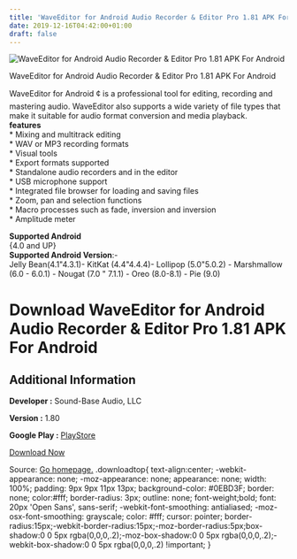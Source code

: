 ```yaml
---
title: 'WaveEditor for Android Audio Recorder & Editor Pro 1.81 APK For Android'
date: 2019-12-16T04:42:00+01:00
draft: false
---
```


![WaveEditor for Android Audio Recorder & Editor Pro 1.81 APK For Android](https://i0.wp.com/apkhome.net/wp-content/uploads/2019/11/WaveEditor-for-Android-Audio-Recorder-Editor-Pro-1.81.png "WaveEditor for Android Audio Recorder & Editor Pro 1.81 APK For Android")

  

WaveEditor for Android Audio Recorder & Editor Pro 1.81 APK For Android

WaveEditor for Android ¢ is a professional tool for editing, recording and mastering audio. WaveEditor also supports a wide variety of file types that make it suitable for audio format conversion and media playback.  
**features**  
\* Mixing and multitrack editing  
\* WAV or MP3 recording formats  
\* Visual tools  
\* Export formats supported  
\* Standalone audio recorders and in the editor  
\* USB microphone support  
\* Integrated file browser for loading and saving files  
\* Zoom, pan and selection functions  
\* Macro processes such as fade, inversion and inversion  
\* Amplitude meter

**Supported Android**  
{4.0 and UP}  
**Supported Android Version**:-  
Jelly Bean(4.1"4.3.1)- KitKat (4.4"4.4.4)- Lollipop (5.0"5.0.2) - Marshmallow (6.0 - 6.0.1) - Nougat (7.0 " 7.1.1) - Oreo (8.0-8.1) - Pie (9.0)

Download WaveEditor for Android Audio Recorder & Editor Pro 1.81 APK For Android
================================================================================

Additional Information
----------------------

**Developer :** Sound-Base Audio, LLC

**Version :** 1.80

**Google Play :** [PlayStore](https://play.google.com/store/apps/details?id=io.sbaud.wavstudio)

  

[Download Now](https://store4app.co/post/waveeditor-for-android-audio-recorder-amp-editor-pro-1-81-apk-for-android_1574611788)

  
Source: [Go homepage.](https://store4app.co/post/waveeditor-for-android-audio-recorder-amp-editor-pro-1-81-apk-for-android_1574611788) .downloadtop{ text-align:center; -webkit-appearance: none; -moz-appearance: none; appearance: none; width: 100%; padding: 9px 9px 11px 13px; background-color: #0EBD3F; border: none; color:#fff; border-radius: 3px; outline: none; font-weight;bold; font: 20px 'Open Sans', sans-serif; -webkit-font-smoothing: antialiased; -moz-osx-font-smoothing: grayscale; color: #fff; cursor: pointer; border-radius:15px;-webkit-border-radius:15px;-moz-border-radius:5px;box-shadow:0 0 5px rgba(0,0,0,.2);-moz-box-shadow:0 0 5px rgba(0,0,0,.2);-webkit-box-shadow:0 0 5px rgba(0,0,0,.2) !important; }